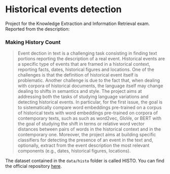 # Historical events detection
Project for the Knowledge Extraction and Information Retrieval exam. Reported from the description:
### Making History Count
>Event dection in text is a challenging task consisting in finding text portions reporting the description of a real event. Historical events are a specific type of events that are framed in a historical context, reporting facts, dates, historical figures and locations. One of the challenges is that the definition of historical event itself is problematic. Another challenge is due to the fact that, when dealing with corpora of historical documents, the language itself may change dealing to shifts in semantics and style. The project aims at addressing both the tasks of studying language variations and detecting historical events. In particular, for the first issue, the goal is to sistematically compare word embeddings pre-trained on a corpus of historical texts with word embeddings pre-trained on corpora of contemporary texts, such as such as word2vec, GloVe, or BERT with the goal of studying the shift in terms or relative word vector distances between pairs of words in the historical context and in the contemporary one. Moreover, the project aims at building specific classifiers for detecting the presence of an event in the text and, optionally, extract from the event description the most relevant components (e.g., dates, historical figures, locations).


The dataset contained in the `data/histo` folder is called HISTO. You can find the official repository [here](https://github.com/dhfbk/Histo).
